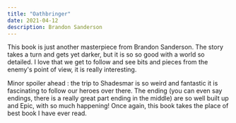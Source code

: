 ```yaml
---
title: "Oathbringer"
date: 2021-04-12
description: Brandon Sanderson
---
```


This book is just another masterpiece from Brandon Sanderson. The story takes a turn and gets yet darker, but it is so so good with a world so detailed. I love that we get to follow and see bits and pieces from the enemy's point of view, it is really interesting.

Minor spoiler ahead : the trip to Shadesmar is so weird and fantastic it is fascinating to follow our heroes over there. The ending (you can even say endings, there is a really great part ending in the middle) are so well built up and Epic, with so much happening! Once again, this book takes the place of best book I have ever read.
